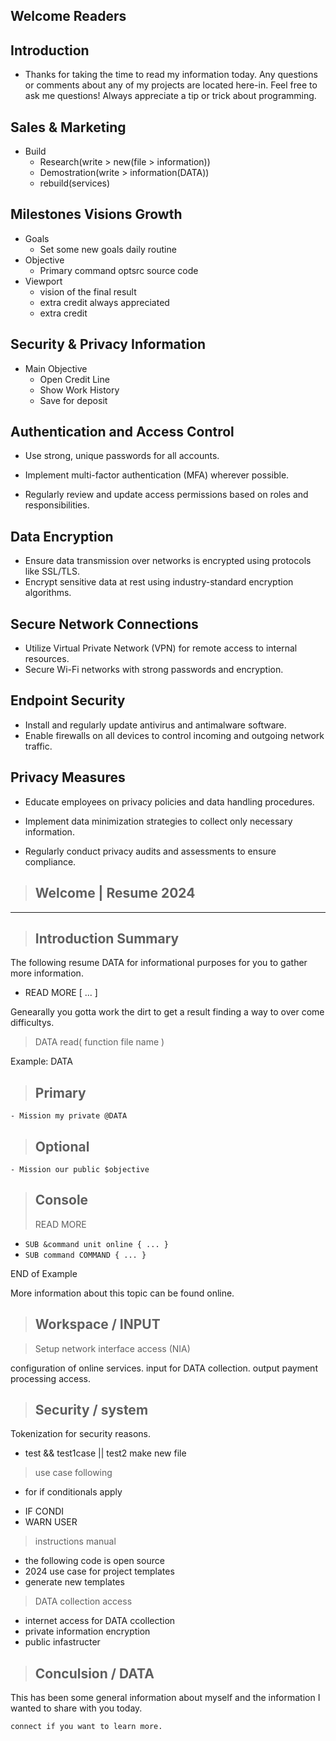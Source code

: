 ## Welcome Readers

## Introduction
+ Thanks for taking the time to read my information today.
Any questions or comments about any of my projects are located here-in.
Feel free to ask me questions! Always appreciate a tip or trick about programming.

## Sales & Marketing
+ Build
  - Research(write > new(file > information))
  - Demostration(write > information(DATA))
  - rebuild(services)
 
## Milestones Visions Growth
+ Goals
  - Set some new goals daily routine
+ Objective
  - Primary command optsrc source code
+ Viewport
  - vision of the final result
  - extra credit always appreciated
  - extra credit
  
## Security & Privacy Information
+ Main Objective
  - Open Credit Line
  - Show Work History
  - Save for deposit
  
## Authentication and Access Control
+ Use strong, unique passwords for all accounts.
- Implement multi-factor authentication (MFA) wherever possible.
+ Regularly review and update access permissions based on roles and responsibilities.

## Data Encryption
+ Ensure data transmission over networks is encrypted using protocols like SSL/TLS.
+ Encrypt sensitive data at rest using industry-standard encryption algorithms.

## Secure Network Connections
+ Utilize Virtual Private Network (VPN) for remote access to internal resources.
+ Secure Wi-Fi networks with strong passwords and encryption.

## Endpoint Security
+ Install and regularly update antivirus and antimalware software.
+ Enable firewalls on all devices to control incoming and outgoing network traffic.

## Privacy Measures
+ Educate employees on privacy policies and data handling procedures.
- Implement data minimization strategies to collect only necessary information.
+ Regularly conduct privacy audits and assessments to ensure compliance.

>## Welcome | Resume 2024
<hr>

> ## Introduction Summary

The following resume DATA for informational purposes for you to gather more information.

+ READ MORE [ ... ]

Genearally you gotta work the dirt to get a result finding a way to over come difficultys.

> DATA read( function file name )

Example: DATA
> ## Primary
<code>- Mission my private @DATA</code>
> ## Optional
<code>- Mission our public $objective</code>

> ## Console
>  READ MORE
- <code>SUB &command unit online { ... }</code>
- <code>SUB command COMMAND { ... } </code>

END of Example

More information about this topic can be found online.


> ## Workspace / INPUT

> Setup network interface access (NIA)

configuration of online services.
input for DATA collection.
output payment processing access.

> ## Security / system
Tokenization for security reasons.
+ test && test1case || test2 make new file
> use case following
+ for if conditionals apply
- IF CONDI
- WARN USER
> instructions manual
+ the following code is open source
+ 2024 use case for project templates
+ generate new templates
> DATA collection access
+ internet access for DATA ccollection
+ private information encryption
+ public infastructer

> ## Conculsion / DATA
This has been some general information about myself and the information
I wanted to share with you today.

<code>connect if you want to learn more.</code>
